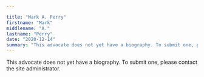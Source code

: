 ```yaml
---

title: "Mark A. Perry"
firstname: "Mark"
middlename: "A."
lastname: "Perry"
date: "2020-12-14"
summary: "This advocate does not yet have a biography. To submit one, please contact the site administrator."
---
```

This advocate does not yet have a biography. To submit one, please contact the site administrator.

